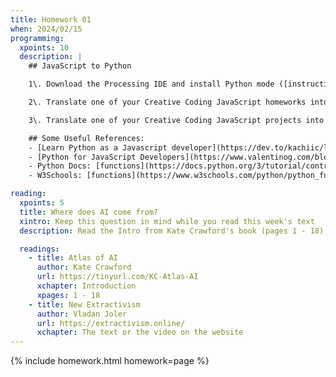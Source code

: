 ```yaml
---
title: Homework 01
when: 2024/02/15
programming:
  xpoints: 10
  description: |
    ## JavaScript to Python

    1\. Download the Processing IDE and install Python mode ([instructions](https://py.processing.org/tutorials/gettingstarted/))

    2\. Translate one of your Creative Coding JavaScript homeworks into Python

    3\. Translate one of your Creative Coding JavaScript projects into Python

    ## Some Useful References:
    - [Learn Python as a Javascript developer](https://dev.to/kachiic/learn-python-as-a-javascript-developer-422j)
    - [Python for JavaScript Developers](https://www.valentinog.com/blog/python-for-js/)
    - Python Docs: [functions](https://docs.python.org/3/tutorial/controlflow.html#defining-functions) [`Classes`](https://docs.python.org/3/tutorial/classes.html)
    - W3Schools: [functions](https://www.w3schools.com/python/python_functions.asp) [`Classes`](https://www.w3schools.com/python/python_classes.asp)

reading:
  xpoints: 5
  title: Where does AI come from?
  xintro: Keep this question in mind while you read this week's text
  description: Read the Intro from Kate Crawford's book (pages 1 - 18), and then watch the video and take a look at the diagrams from Vladan Joler's site.

  readings:
    - title: Atlas of AI
      author: Kate Crawford
      url: https://tinyurl.com/KC-Atlas-AI
      xchapter: Introduction
      xpages: 1 - 18
    - title: New Extractivism
      author: Vladan Joler
      url: https://extractivism.online/
      xchapter: The text or the video on the website
---
```

{% include homework.html homework=page %}
